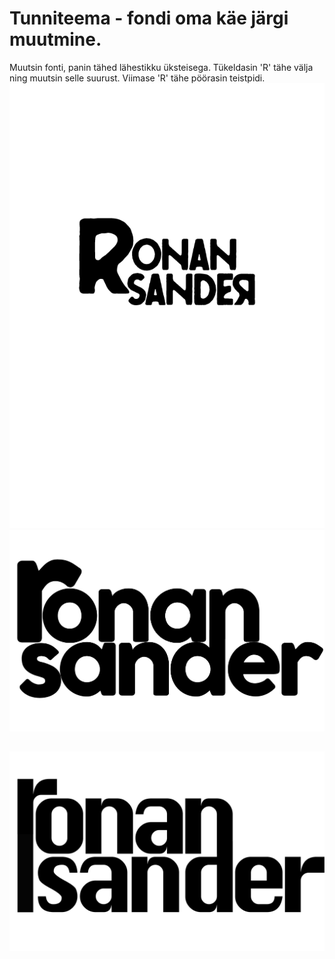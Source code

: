 # Tunniteema - fondi oma käe järgi muutmine.
Muutsin fonti, panin tähed lähestikku üksteisega. Tükeldasin 'R' tähe välja ning muutsin selle suurust.
Viimase 'R' tähe pöörasin teistpidi.
![Nimi märgiks](./images/pilt1.png)
![Teine näide](./images/pilt2.png)
##
![Kolmas võimalus](./images/pilt3.png)